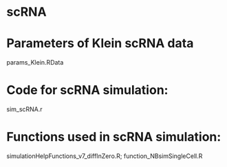 # scRNA

# Parameters of Klein scRNA data
params_Klein.RData

# Code for scRNA simulation:
sim_scRNA.r

# Functions used in scRNA simulation:
simulationHelpFunctions_v7_diffInZero.R;
function_NBsimSingleCell.R

